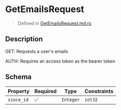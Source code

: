 # GetEmailsRequest
> Defined in [GetEmailsRequest.md.rs](../../../../../interface/src/interface/routes/native/get_emails.rs)

## Description
GET: Requests a user's emails

AUTH: Requires an access token as the bearer token

## Schema

| Property | Required | Type | Constraints |
| --- | --- | --- | --- |
| `since_id` | ✅ | `Integer` | `int32` | 


